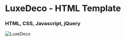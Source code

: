 <h1>LuxeDeco - HTML Template</h1>
<h3>HTML, CSS, Javascript, jQuery</h3>

![LuxeDeco](https://github.com/skupta12/LuxeDeco/assets/89469062/0c78de20-6282-419d-b86f-3e93203a6a52)
